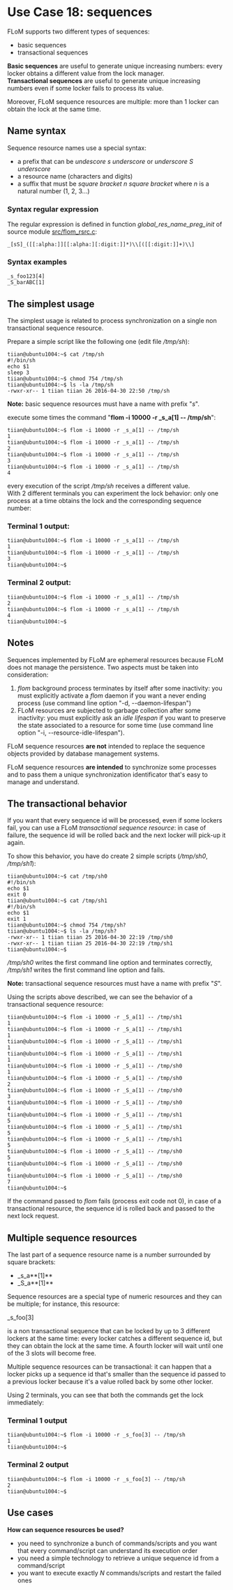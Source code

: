 # Use Case 18: sequences
FLoM supports two different types of sequences:

* basic sequences
* transactional sequences

**Basic sequences** are useful to generate unique increasing numbers: every locker obtains a different value from the lock manager.   
**Transactional sequences** are useful to generate unique increasing numbers even if some locker fails to process its value.

Moreover, FLoM sequence resources are multiple: more than 1 locker can obtain the lock at the same time.

## Name syntax

Sequence resource names use a special syntax:

* a prefix that can be *undescore s underscore* or *underscore S underscore*
* a resource name (characters and digits)
* a suffix that must be *square bracket n square bracket* where *n* is a natural number (1, 2, 3...)

### Syntax regular expression

The regular expression is defined in function *global_res_name_preg_init* of source module [src/flom_rsrc.c](https://github.com/tiian/flom/blob/master/src/flom_rsrc.c):

~~~
_[sS]_([[:alpha:]][[:alpha:][:digit:]]*)\\[([[:digit:]]+)\\]
~~~

### Syntax examples

~~~
_s_foo123[4]
_S_barABC[1]
~~~

## The simplest usage
The simplest usage is related to process synchronization on a single non transactional sequence resource.

Prepare a simple script like the following one (edit file */tmp/sh*):

~~~
tiian@ubuntu1004:~$ cat /tmp/sh
#!/bin/sh
echo $1
sleep 3
tiian@ubuntu1004:~$ chmod 754 /tmp/sh
tiian@ubuntu1004:~$ ls -la /tmp/sh
-rwxr-xr-- 1 tiian tiian 26 2016-04-30 22:50 /tmp/sh
~~~

**Note:** basic sequence resources must have a name with prefix "_s_".

execute some times the command "**flom -i 10000 -r _s_a\[1\] -- /tmp/sh**":

~~~
tiian@ubuntu1004:~$ flom -i 10000 -r _s_a[1] -- /tmp/sh
1
tiian@ubuntu1004:~$ flom -i 10000 -r _s_a[1] -- /tmp/sh
2
tiian@ubuntu1004:~$ flom -i 10000 -r _s_a[1] -- /tmp/sh
3
tiian@ubuntu1004:~$ flom -i 10000 -r _s_a[1] -- /tmp/sh
4
~~~

every execution of the script */tmp/sh* receives a different value.   
With 2 different terminals you can experiment the lock behavior: only one process at a time obtains the lock and the corresponding sequence number:

### Terminal 1 output:

~~~
tiian@ubuntu1004:~$ flom -i 10000 -r _s_a[1] -- /tmp/sh
1
tiian@ubuntu1004:~$ flom -i 10000 -r _s_a[1] -- /tmp/sh
3
tiian@ubuntu1004:~$
~~~

### Terminal 2 output:

~~~
tiian@ubuntu1004:~$ flom -i 10000 -r _s_a[1] -- /tmp/sh
2
tiian@ubuntu1004:~$ flom -i 10000 -r _s_a[1] -- /tmp/sh
4
tiian@ubuntu1004:~$
~~~

## Notes
Sequences implemented by FLoM are ephemeral resources because FLoM does not manage the persistence. Two aspects must be taken into consideration:

1. *flom* background process terminates by itself after some inactivity: you must explicitly activate a *flom* daemon if you want a never ending process (use command line option "-d, \-\-daemon-lifespan")
2. FLoM resources are subjected to garbage collection after some inactivity: you must explicitly ask an *idle lifespan* if you want to preserve the state associated to a resource for some time (use command line option "-i, \-\-resource-idle-lifespan").

FLoM sequence resources **are not** intended to replace the sequence objects provided by database management systems.

FLoM sequence resources **are intended** to synchronize some processes and to pass them a unique synchronization identificator that's easy to manage and understand.

## The transactional behavior
If you want that every sequence id will be processed, even if some lockers fail, you can use a FLoM *transactional sequence resource*: in case of failure, the sequence id will be rolled back and the next locker will pick-up it again.

To show this behavior, you have do create 2 simple scripts (*/tmp/sh0*, */tmp/sh1*):

~~~
tiian@ubuntu1004:~$ cat /tmp/sh0
#!/bin/sh
echo $1
exit 0
tiian@ubuntu1004:~$ cat /tmp/sh1
#!/bin/sh
echo $1
exit 1
tiian@ubuntu1004:~$ chmod 754 /tmp/sh?
tiian@ubuntu1004:~$ ls -la /tmp/sh?
-rwxr-xr-- 1 tiian tiian 25 2016-04-30 22:19 /tmp/sh0
-rwxr-xr-- 1 tiian tiian 25 2016-04-30 22:19 /tmp/sh1
tiian@ubuntu1004:~$
~~~

*/tmp/sh0* writes the first command line option and terminates correctly, */tmp/sh1* writes the first command line option and fails.

**Note:** transactional sequence resources must have a name with prefix "_S_".

Using the scripts above described, we can see the behavior of a transactional sequence resource:


~~~
tiian@ubuntu1004:~$ flom -i 10000 -r _S_a[1] -- /tmp/sh1
1
tiian@ubuntu1004:~$ flom -i 10000 -r _S_a[1] -- /tmp/sh1
1
tiian@ubuntu1004:~$ flom -i 10000 -r _S_a[1] -- /tmp/sh1
1
tiian@ubuntu1004:~$ flom -i 10000 -r _S_a[1] -- /tmp/sh1
1
tiian@ubuntu1004:~$ flom -i 10000 -r _S_a[1] -- /tmp/sh0
1
tiian@ubuntu1004:~$ flom -i 10000 -r _S_a[1] -- /tmp/sh0
2
tiian@ubuntu1004:~$ flom -i 10000 -r _S_a[1] -- /tmp/sh0
3
tiian@ubuntu1004:~$ flom -i 10000 -r _S_a[1] -- /tmp/sh0
4
tiian@ubuntu1004:~$ flom -i 10000 -r _S_a[1] -- /tmp/sh1
5
tiian@ubuntu1004:~$ flom -i 10000 -r _S_a[1] -- /tmp/sh1
5
tiian@ubuntu1004:~$ flom -i 10000 -r _S_a[1] -- /tmp/sh1
5
tiian@ubuntu1004:~$ flom -i 10000 -r _S_a[1] -- /tmp/sh0
5
tiian@ubuntu1004:~$ flom -i 10000 -r _S_a[1] -- /tmp/sh0
6
tiian@ubuntu1004:~$ flom -i 10000 -r _S_a[1] -- /tmp/sh0
7
tiian@ubuntu1004:~$
~~~

If the command passed to *flom* fails (process exit code not 0), in case of a transactional resource, the sequence id is rolled back and passed to the next lock request.

## Multiple sequence resources

The last part of a sequence resource name is a number surrounded by square brackets:

*   \_s\_a**\[1\]**
*   \_S\_a**\[1\]**

Sequence resources are a special type of numeric resources and they can be multiple; for instance, this resource:

\_s\_foo\[3\]

is a non transactional sequence that can be locked by up to 3 different lockers at the same time: every locker catches a different sequence id, but they can obtain the lock at the same time. A fourth locker will wait until one of the 3 slots will become free.

Multiple sequence resources can be transactional: it can happen that a locker picks up a sequence id that's smaller than the sequence id passed to a previous locker because it's a value rolled back by some other locker.

Using 2 terminals, you can see that both the commands get the lock immediately:

### Terminal 1 output

~~~
tiian@ubuntu1004:~$ flom -i 10000 -r _s_foo[3] -- /tmp/sh
1
tiian@ubuntu1004:~$
~~~

### Terminal 2 output

~~~
tiian@ubuntu1004:~$ flom -i 10000 -r _s_foo[3] -- /tmp/sh
2
tiian@ubuntu1004:~$
~~~

## Use cases
**How can sequence resources be used?**

* you need to synchronize a bunch of commands/scripts and you want that every command/script can understand its execution order
* you need a simple technology to retrieve a unique sequence id from a command/script
* you want to execute exactly *N* commands/scripts and restart the failed ones
